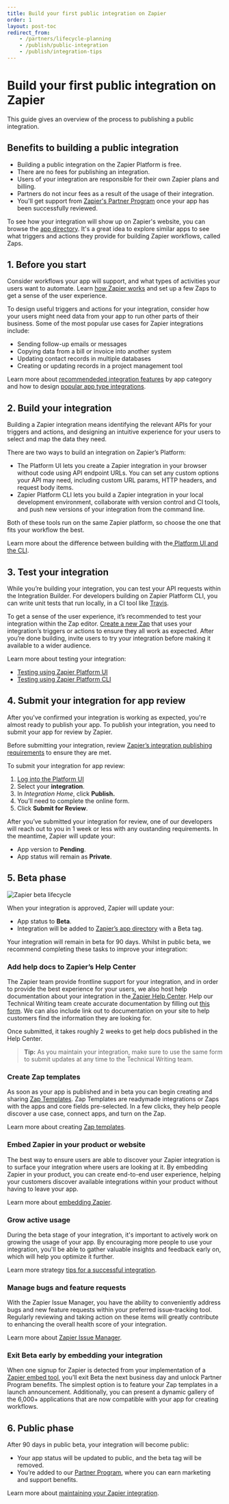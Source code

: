 ```yaml
---
title: Build your first public integration on Zapier
order: 1
layout: post-toc
redirect_from: 
    - /partners/lifecycle-planning
    - /publish/public-integration
    - /publish/integration-tips
---
```


# Build your first public integration on Zapier

This guide gives an overview of the process to publishing a public integration. 

## Benefits to building a public integration

- Building a public integration on the Zapier Platform is free.
- There are no fees for publishing an integration.
- Users of your integration are responsible for their own Zapier plans and billing.
- Partners do not incur fees as a result of the usage of their integration.
- You'll get support from [Zapier's Partner Program](https://platform.zapier.com/publish/partner-program) once your app has been successfully reviewed.

To see how your integration will show up on Zapier's website, you can browse the [app directory](https://zapier.com/apps). It's a great idea to explore similar apps to see what triggers and actions they provide for building Zapier workflows, called Zaps.

## **1. Before you start**

Consider workflows your app will support, and what types of activities your users want to automate. Learn [how Zapier works](https://platform.zapier.com/quickstart/how-zapier-works) and set up a few Zaps to get a sense of the user experience.

To design useful triggers and actions for your integration, consider how your users might need data from your app to run other parts of their business. Some of the most popular use cases for Zapier integrations include:

- Sending follow-up emails or messages
- Copying data from a bill or invoice into another system
- Updating contact records in multiple databases
- Creating or updating records in a project management tool

Learn more about [recommendeded integration features](https://platform.zapier.com/build/recommended-integration-features) by app category and how to design [popular app type integrations](https://platform.zapier.com/quickstart/integration-design-examples). 

## **2. Build your integration**

Building a Zapier integration means identifying the relevant APIs for your triggers and actions, and designing an intuitive experience for your users to select and map the data they need.

There are two ways to build an integration on Zapier’s Platform:

- The Platform UI lets you create a Zapier integration in your browser without code using API endpoint URLs. You can set any custom options your API may need, including custom URL params, HTTP headers, and request body items.
- Zapier Platform CLI lets you build a Zapier integration in your local development environment, collaborate with version control and CI tools, and push new versions of your integration from the command line.

Both of these tools run on the same Zapier platform, so choose the one that fits your workflow the best.

Learn more about the difference between building with the[ Platform UI and the CLI](https://platform.zapier.com/quickstart/ui-vs-cli).

## **3. Test your integration**

While you’re building your integration, you can test your API requests within the Integration Builder. For developers building on Zapier Platform CLI, you can write unit tests that run locally, in a CI tool like [Travis](https://travis-ci.com/).

To get a sense of the user experience, it’s recommended to test your integration within the Zap editor. [Create a new Zap](https://help.zapier.com/hc/en-us/articles/8496309697421) that uses your integration’s triggers or actions to ensure they all work as expected. After you’re done building, invite users to try your integration before making it available to a wider audience.

Learn more about testing your integration:

- [Testing using Zapier Platform UI](https://platform.zapier.com/build/test-integration)
- [Testing using Zapier Platform CLI](https://github.com/zapier/zapier-platform/blob/main/packages/cli/README.md#testing)

## **4. Submit your integration for app review**

After you've confirmed your integration is working as expected, you're almost ready to publish your app. To publish your integration, you need to submit your app for review by Zapier.

Before submitting your integration, review [Zapier’s integration publishing requirements](https://platform.zapier.com/publish/integration-publishing-guidelines) to ensure they are met. 

To submit your integration for app review:

1. [Log into the Platform UI](https://zapier.com/app/developer)
2. Select your **integration**.
3. In _Integration Home_, click **Publish.**
4. You’ll need to complete the online form.
5. Click **Submit for Review**.

After you’ve submitted your integration for review, one of our developers will reach out to you in 1 week or less with any oustanding requirements. In the meantime, Zapier will update your:

- App version to **Pending**.
- App status will remain as **Private**.

## **5. Beta phase**

![Zapier beta lifecycle](https://cdn.zappy.app/ac77593e876f7283613c91f4f7408666.png)

When your integration is approved, Zapier will update your:

- App status to **Beta**.
- Integration will be added to [Zapier’s app directory](https://zapier.com/apps) with a Beta tag.

Your integration will remain in beta for 90 days. Whilst in public beta, we recommend completing these tasks to improve your integration:

### **Add help docs to Zapier’s Help Center**

The Zapier team provide frontline support for your integration, and in order to provide the best experience for your users, we also host help documentation about your integration in the[ Zapier Help Center](https://help.zapier.com/hc/en-us). Help our Technical Writing team create accurate documentation by filling out [this form](https://eu.jotform.com/form/202233475923352). We can also include link out to documentation on your site to help customers find the information they are looking for.

Once submitted, it takes roughly 2 weeks to get help docs published in the Help Center.

> **Tip:** As you maintain your integration, make sure to use the same form to submit updates at any time to the Technical Writing team.

### **Create Zap templates**

As soon as your app is published and in beta you can begin creating and sharing [Zap Templates](https://platform.zapier.com/publish/zap-templates). Zap Templates are readymade integrations or Zaps with the apps and core fields pre-selected. In a few clicks, they help people discover a use case, connect apps, and turn on the Zap.

Learn more about creating [Zap templates](https://platform.zapier.com/publish/zap-templates).

### **Embed Zapier in your product or website**

The best way to ensure users are able to discover your Zapier integration is to surface your integration where users are looking at it. By embedding Zapier in your product, you can create end-to-end user experience, helping your customers discover available integrations within your product without having to leave your app.

Learn more about [embedding Zapier](https://platform.zapier.com/embed/embed-benefits).

### **Grow active usage**

During the beta stage of your integration, it's important to actively work on growing the usage of your app. By encouraging more people to use your integration, you'll be able to gather valuable insights and feedback early on, which will help you optimize it further.

Learn more strategy [tips for a successful integration](https://platform.zapier.com/publish/partner-faq).

### **Manage bugs and feature requests**

With the Zapier Issue Manager, you have the ability to conveniently address bugs and new feature requests within your preferred issue-tracking tool. Regularly reviewing and taking action on these items will greatly contribute to enhancing the overall health score of your integration.

Learn more about [Zapier Issue Manager](https://platform.zapier.com/publish/zapier-issue-manager).

### **Exit Beta early by embedding your integration**

When one signup for Zapier is detected from your implementation of a [Zapier embed tool](https://platform.zapier.com/embed/embed-benefits), you’ll exit Beta the next business day and unlock Partner Program benefits. The simplest option is to feature your Zap templates in a launch announcement. Additionally, you can present a dynamic gallery of the 6,000+ applications that are now compatible with your app for creating workflows.

## **6. Public phase**

After 90 days in public beta, your integration will become public:

- Your app status will be updated to public, and the beta tag will be removed.
- You’re added to our [Partner Program](https://zapier.com/developer-platform/partner-program), where you can earn marketing and support benefits.

Learn more about [maintaining your Zapier integration](https://platform.zapier.com/manage/user-feedback).
